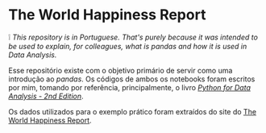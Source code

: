# The World Happiness Report
:grey_exclamation: _This repository is in Portuguese. That's purely because it was intended to be used to explain, for colleagues, what is pandas and how it is used in Data Analysis._

Esse repositório existe com o objetivo primário de servir como uma introdução ao _pandas_. Os códigos de ambos os notebooks foram escritos por mim, tomando por referência, principalmente,
o livro [_Python for Data Analysis - 2nd Edition_](https://www.oreilly.com/library/view/python-for-data/9781491957653/).

Os dados utilizados para o exemplo prático foram extraídos do site do [The World Happiness Report](https://worldhappiness.report/).
